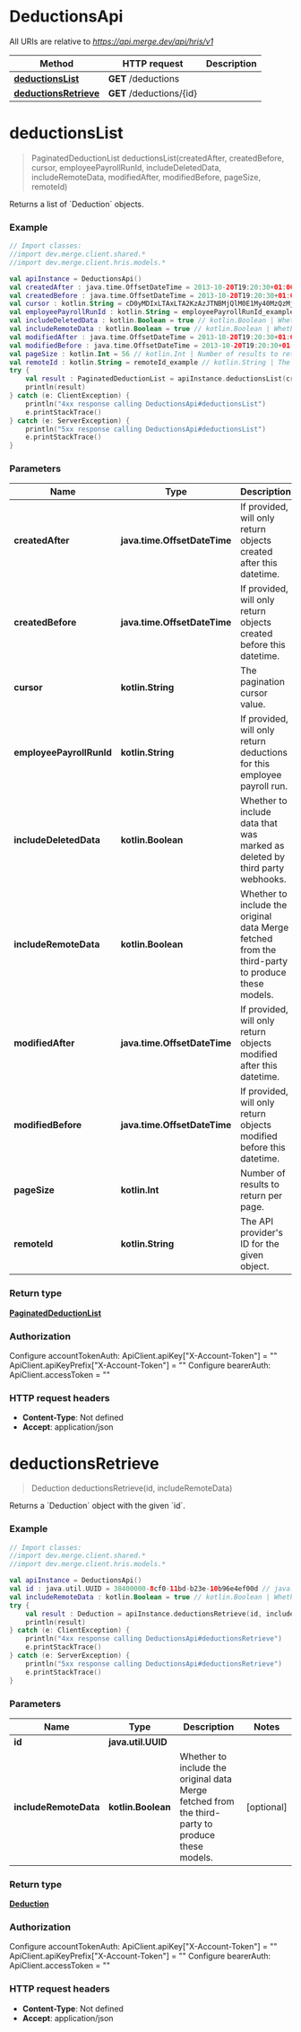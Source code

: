 # DeductionsApi

All URIs are relative to *https://api.merge.dev/api/hris/v1*

Method | HTTP request | Description
------------- | ------------- | -------------
[**deductionsList**](DeductionsApi.md#deductionsList) | **GET** /deductions | 
[**deductionsRetrieve**](DeductionsApi.md#deductionsRetrieve) | **GET** /deductions/{id} | 


<a name="deductionsList"></a>
# **deductionsList**
> PaginatedDeductionList deductionsList(createdAfter, createdBefore, cursor, employeePayrollRunId, includeDeletedData, includeRemoteData, modifiedAfter, modifiedBefore, pageSize, remoteId)



Returns a list of &#x60;Deduction&#x60; objects.

### Example
```kotlin
// Import classes:
//import dev.merge.client.shared.*
//import dev.merge.client.hris.models.*

val apiInstance = DeductionsApi()
val createdAfter : java.time.OffsetDateTime = 2013-10-20T19:20:30+01:00 // java.time.OffsetDateTime | If provided, will only return objects created after this datetime.
val createdBefore : java.time.OffsetDateTime = 2013-10-20T19:20:30+01:00 // java.time.OffsetDateTime | If provided, will only return objects created before this datetime.
val cursor : kotlin.String = cD0yMDIxLTAxLTA2KzAzJTNBMjQlM0E1My40MzQzMjYlMkIwMCUzQTAw // kotlin.String | The pagination cursor value.
val employeePayrollRunId : kotlin.String = employeePayrollRunId_example // kotlin.String | If provided, will only return deductions for this employee payroll run.
val includeDeletedData : kotlin.Boolean = true // kotlin.Boolean | Whether to include data that was marked as deleted by third party webhooks.
val includeRemoteData : kotlin.Boolean = true // kotlin.Boolean | Whether to include the original data Merge fetched from the third-party to produce these models.
val modifiedAfter : java.time.OffsetDateTime = 2013-10-20T19:20:30+01:00 // java.time.OffsetDateTime | If provided, will only return objects modified after this datetime.
val modifiedBefore : java.time.OffsetDateTime = 2013-10-20T19:20:30+01:00 // java.time.OffsetDateTime | If provided, will only return objects modified before this datetime.
val pageSize : kotlin.Int = 56 // kotlin.Int | Number of results to return per page.
val remoteId : kotlin.String = remoteId_example // kotlin.String | The API provider's ID for the given object.
try {
    val result : PaginatedDeductionList = apiInstance.deductionsList(createdAfter, createdBefore, cursor, employeePayrollRunId, includeDeletedData, includeRemoteData, modifiedAfter, modifiedBefore, pageSize, remoteId)
    println(result)
} catch (e: ClientException) {
    println("4xx response calling DeductionsApi#deductionsList")
    e.printStackTrace()
} catch (e: ServerException) {
    println("5xx response calling DeductionsApi#deductionsList")
    e.printStackTrace()
}
```

### Parameters

Name | Type | Description  | Notes
------------- | ------------- | ------------- | -------------
 **createdAfter** | **java.time.OffsetDateTime**| If provided, will only return objects created after this datetime. | [optional]
 **createdBefore** | **java.time.OffsetDateTime**| If provided, will only return objects created before this datetime. | [optional]
 **cursor** | **kotlin.String**| The pagination cursor value. | [optional]
 **employeePayrollRunId** | **kotlin.String**| If provided, will only return deductions for this employee payroll run. | [optional]
 **includeDeletedData** | **kotlin.Boolean**| Whether to include data that was marked as deleted by third party webhooks. | [optional]
 **includeRemoteData** | **kotlin.Boolean**| Whether to include the original data Merge fetched from the third-party to produce these models. | [optional]
 **modifiedAfter** | **java.time.OffsetDateTime**| If provided, will only return objects modified after this datetime. | [optional]
 **modifiedBefore** | **java.time.OffsetDateTime**| If provided, will only return objects modified before this datetime. | [optional]
 **pageSize** | **kotlin.Int**| Number of results to return per page. | [optional]
 **remoteId** | **kotlin.String**| The API provider&#39;s ID for the given object. | [optional]

### Return type

[**PaginatedDeductionList**](PaginatedDeductionList.md)

### Authorization


Configure accountTokenAuth:
    ApiClient.apiKey["X-Account-Token"] = ""
    ApiClient.apiKeyPrefix["X-Account-Token"] = ""
Configure bearerAuth:
    ApiClient.accessToken = ""

### HTTP request headers

 - **Content-Type**: Not defined
 - **Accept**: application/json

<a name="deductionsRetrieve"></a>
# **deductionsRetrieve**
> Deduction deductionsRetrieve(id, includeRemoteData)



Returns a &#x60;Deduction&#x60; object with the given &#x60;id&#x60;.

### Example
```kotlin
// Import classes:
//import dev.merge.client.shared.*
//import dev.merge.client.hris.models.*

val apiInstance = DeductionsApi()
val id : java.util.UUID = 38400000-8cf0-11bd-b23e-10b96e4ef00d // java.util.UUID | 
val includeRemoteData : kotlin.Boolean = true // kotlin.Boolean | Whether to include the original data Merge fetched from the third-party to produce these models.
try {
    val result : Deduction = apiInstance.deductionsRetrieve(id, includeRemoteData)
    println(result)
} catch (e: ClientException) {
    println("4xx response calling DeductionsApi#deductionsRetrieve")
    e.printStackTrace()
} catch (e: ServerException) {
    println("5xx response calling DeductionsApi#deductionsRetrieve")
    e.printStackTrace()
}
```

### Parameters

Name | Type | Description  | Notes
------------- | ------------- | ------------- | -------------
 **id** | **java.util.UUID**|  |
 **includeRemoteData** | **kotlin.Boolean**| Whether to include the original data Merge fetched from the third-party to produce these models. | [optional]

### Return type

[**Deduction**](Deduction.md)

### Authorization


Configure accountTokenAuth:
    ApiClient.apiKey["X-Account-Token"] = ""
    ApiClient.apiKeyPrefix["X-Account-Token"] = ""
Configure bearerAuth:
    ApiClient.accessToken = ""

### HTTP request headers

 - **Content-Type**: Not defined
 - **Accept**: application/json

